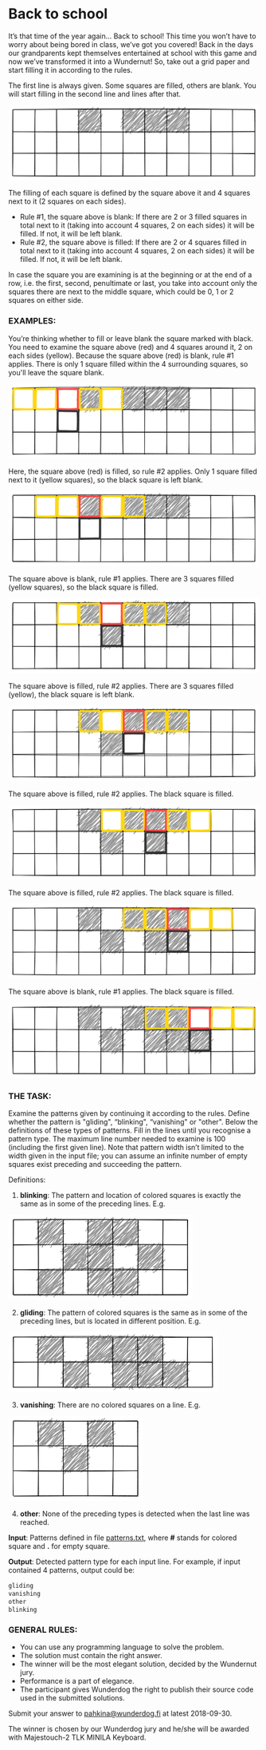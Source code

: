 # Back to school

It’s that time of the year again... Back to school! This time you won’t have to worry about being bored in class, we’ve got you covered! Back in the days 
our grandparents kept themselves entertained at school with this game and now we’ve transformed it into a Wundernut! 
So, take out a grid paper and start filling it in according to the rules.

The first line is always given. Some squares are filled, others are blank. You will start filling in the second line and lines after that. 

![Rules #1](./img/rules-1.png "Rules #1")



The filling of each square is defined by the square above it and 4 squares next to it (2 squares on each sides).

- Rule #1, the square above is blank: If there are 2 or 3 filled squares in total next to it (taking into account 4 squares, 2 on each sides) it will be filled. If not, it will be left blank.
- Rule #2, the square above is filled: If there are 2 or 4 squares filled in total next to it (taking into account 4 squares, 2 on each sides) it will be filled. If not, it will be left blank.

In case the square you are examining is at the beginning or at the end of a row, i.e. the first, second, penultimate or last, you take into account only the squares there are next to the middle square, 
which could be 0, 1 or 2 squares on either side.

### EXAMPLES:

You’re thinking whether to fill or leave blank the square marked with black. You need to examine the square above (red) and 
4 squares around it, 2 on each sides (yellow). Because the square above (red) is blank, rule #1 applies. There is only 1 square filled within the 4 surrounding squares, so you'll leave the square blank.

![Rules #2](./img/rules-2.png "Rules #2")

Here, the square above (red) is filled, so rule #2 applies. Only 1 square filled next to it (yellow squares), so the black square is left blank.

![Rules #3](./img/rules-3.png "Rules #3")

The square above is blank, rule #1 applies. There are 3 squares filled (yellow squares), so the black square is filled.

![Rules #4](./img/rules-4.png "Rules #4")

The square above is filled, rule #2 applies. There are 3 squares filled (yellow), the black square is left blank.

![Rules #5](./img/rules-5.png "Rules #5")

The square above is filled, rule #2 applies. The black square is filled.

![Rules #6](./img/rules-6.png "Rules #6")

The square above is filled, rule #2 applies. The black square is filled.

![Rules #7](./img/rules-7.png "Rules #7")

The square above is blank, rule #1 applies. The black square is filled.

![Rules #8](./img/rules-8.png "Rules #8")

### THE TASK:

Examine the patterns given by continuing it according to the rules. Define whether the pattern is "gliding", “blinking", “vanishing" or "other". 
Below the definitions of these types of patterns. Fill in the lines until you recognise a pattern type.
The maximum line number needed to examine is 100 (including the first given line). Note that pattern width isn’t limited to 
the width given in the input file; you can assume an infinite number of empty squares exist preceding and succeeding the pattern.

Definitions:

1) **blinking**: The pattern and location of colored squares is exactly the same as in some of the preceding lines. E.g.

![Rule blinking](./img/rule-blinking.png "Rule blinking")

2) **gliding**: The pattern of colored squares is the same as in some of the preceding lines, but is located in different position. E.g.

![Rule gliding](./img/rule-gliding.png "Rule gliding")

3) **vanishing**: There are no colored squares on a line. E.g. 

![Rule vanishing](./img/rule-vanishing.png "Rule vanishing")

4) **other**: None of the preceding types is detected when the last line was reached.

**Input**: Patterns defined in file [patterns.txt](./patterns.txt), where **#** stands for colored square and **.** for empty square.

**Output**: Detected pattern type for each input line. For example, if input contained 4 patterns, output could be:

    gliding
    vanishing
    other
    blinking

### GENERAL RULES:

- You can use any programming language to solve the problem.
- The solution must contain the right answer. 
- The winner will be the most elegant solution, decided by the Wundernut jury.
- Performance is a part of elegance.
- The participant gives Wunderdog the right to publish their source code used in the submitted solutions.

Submit your answer to pahkina@wunderdog.fi at latest 2018-09-30.

The winner is chosen by our Wunderdog jury and he/she will be awarded with Majestouch-2 TLK MINILA Keyboard.


